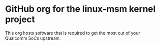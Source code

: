 # GitHub org for the linux-msm kernel project

This org hosts software that is required to get the most out of your Qualcomm SoCs upstream.
